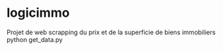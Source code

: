 # logicimmo

Projet de web scrapping du prix et de la superficie de biens immobiliers
python get_data.py
